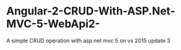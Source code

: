 # Angular-2-CRUD-With-ASP.Net-MVC-5-WebApi2-
A simple CRUD operation with asp.net mvc 5 on vs 2015 update 3
